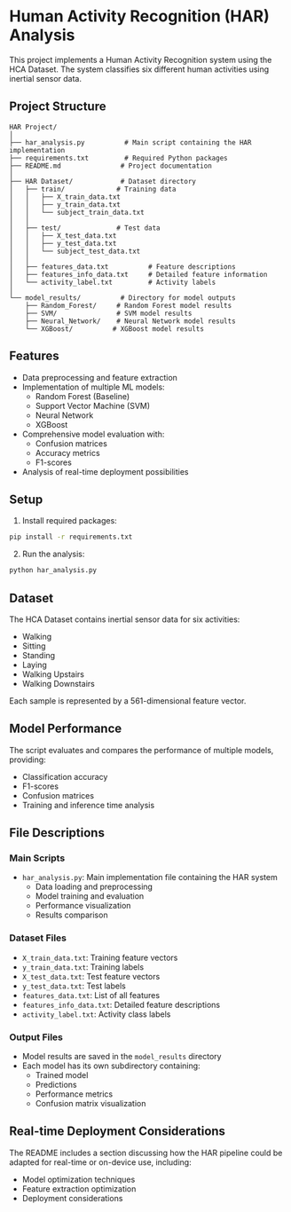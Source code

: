 # Human Activity Recognition (HAR) Analysis

This project implements a Human Activity Recognition system using the HCA Dataset. The system classifies six different human activities using inertial sensor data.

## Project Structure
```
HAR Project/
│
├── har_analysis.py          # Main script containing the HAR implementation
├── requirements.txt         # Required Python packages
├── README.md               # Project documentation
│
├── HAR Dataset/            # Dataset directory
│   ├── train/             # Training data
│   │   ├── X_train_data.txt
│   │   ├── y_train_data.txt
│   │   └── subject_train_data.txt
│   │
│   ├── test/              # Test data
│   │   ├── X_test_data.txt
│   │   ├── y_test_data.txt
│   │   └── subject_test_data.txt
│   │
│   ├── features_data.txt          # Feature descriptions
│   ├── features_info_data.txt     # Detailed feature information
│   └── activity_label.txt         # Activity labels
│
└── model_results/          # Directory for model outputs
    ├── Random_Forest/     # Random Forest model results
    ├── SVM/               # SVM model results
    ├── Neural_Network/    # Neural Network model results
    └── XGBoost/          # XGBoost model results
```

## Features
- Data preprocessing and feature extraction
- Implementation of multiple ML models:
  - Random Forest (Baseline)
  - Support Vector Machine (SVM)
  - Neural Network
  - XGBoost
- Comprehensive model evaluation with:
  - Confusion matrices
  - Accuracy metrics
  - F1-scores
- Analysis of real-time deployment possibilities

## Setup
1. Install required packages:
```bash
pip install -r requirements.txt
```

2. Run the analysis:
```bash
python har_analysis.py
```

## Dataset
The HCA Dataset contains inertial sensor data for six activities:
- Walking
- Sitting
- Standing
- Laying
- Walking Upstairs
- Walking Downstairs

Each sample is represented by a 561-dimensional feature vector.

## Model Performance
The script evaluates and compares the performance of multiple models, providing:
- Classification accuracy
- F1-scores
- Confusion matrices
- Training and inference time analysis

## File Descriptions

### Main Scripts
- `har_analysis.py`: Main implementation file containing the HAR system
  - Data loading and preprocessing
  - Model training and evaluation
  - Performance visualization
  - Results comparison

### Dataset Files
- `X_train_data.txt`: Training feature vectors
- `y_train_data.txt`: Training labels
- `X_test_data.txt`: Test feature vectors
- `y_test_data.txt`: Test labels
- `features_data.txt`: List of all features
- `features_info_data.txt`: Detailed feature descriptions
- `activity_label.txt`: Activity class labels

### Output Files
- Model results are saved in the `model_results` directory
- Each model has its own subdirectory containing:
  - Trained model
  - Predictions
  - Performance metrics
  - Confusion matrix visualization

## Real-time Deployment Considerations
The README includes a section discussing how the HAR pipeline could be adapted for real-time or on-device use, including:
- Model optimization techniques
- Feature extraction optimization
- Deployment considerations 